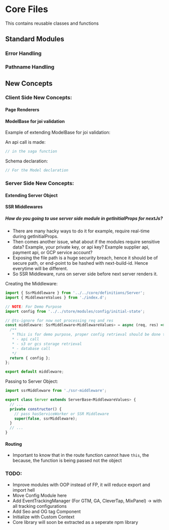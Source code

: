 # Core Files

This contains reusable classes and functions

## Standard Modules

### Error Handling

### Pathname Handling

## New Concepts

### Client Side New Concepts:

#### Page Renderers

#### ModelBase for joi validation

Example of extending ModelBase for joi validation:

An api call is made:

```javascript
// in the saga function
```

Schema declaration:

```javascript
// For the Model declaration
```

### Server Side New Concepts:

#### Extending Server Object

#### SSR Middlewares

##### How do you going to use server side module in getInitialProps for nextJs?

- There are many hacky ways to do it for example, require real-time during getInitialProps.
- Then comes another issue, what about if the modules require sensitive data? Example, your private key, or api key? Example supplier api, payment api, or GCP service account?
- Exposing the file path is a huge security breach, hence it should be of secure path, or end-point to be hashed with next-build-id. Hence everytime will be different.
- So SSR Middleware, runs on server side before next server renders it.

Creating the Middleware:

```javascript
import { SsrMiddleware } from '../../core/definitions/Server';
import { MiddlewareValues } from './index.d';

// NOTE: For Demo Purpose
import config from '../../store/modules/config/initial-state';

// @ts-ignore for now not processing req and res
const middleware: SsrMiddleware<MiddlewareValues> = async (req, res) => {
  /**
   * This is for demo purpose, proper config retrieval should be done through:
   * - api call
   * - s3 or gcs storage retrieval
   * - database call
   */
  return { config };
};

export default middleware;
```

Passing to Server Object:

```javascript
import ssrMiddleware from './ssr-middleware';

export class Server extends ServerBase<MiddlewareValues> {
  // ...
  private constructor() {
    // pass hasServiceWorker or SSR Middleware
    super(false, ssrMiddleware);
  }
  // ...
}
```

#### Routing

- Important to know that in the route function cannot have `this`, the because, the function is being passed not the object

### TODO:

- Improve modules with OOP instead of FP, it will reduce export and import hell
- Move Config Module here
- Add EventTrackingManager (For GTM, GA, CleverTap, MixPanel) -> with all tracking configurations
- Add Seo and OG tag Component
- Initialize with Custom Context
- Core library will soon be extracted as a seperate npm library
